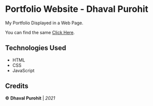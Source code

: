 # Portfolio Website - Dhaval Purohit

My Portfolio Displayed in a Web Page. 

You can find the same [Click Here](https://dcpurohit.github.io/).


## Technologies Used
- HTML
- CSS
- JavaScript


## Credits

**©** **Dhaval Purohit** | *2021*
